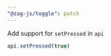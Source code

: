 ```yaml
---
"@zag-js/toggle": patch
---
```


Add support for `setPressed` in `api`

```js
api.setPressed(true)
```
